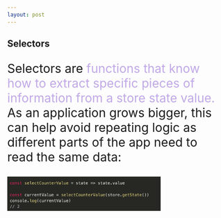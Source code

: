 ```yaml
---
layout: post
---
```


## Selectors


<p align="left" style="font-size:28px">Selectors are <span style="color: #c0a8e7">functions that know how to extract specific pieces of information from a store state value.</span> As an application grows bigger, this can help avoid repeating logic as different parts of the app need to read the same data:
</p>

<img src="images/selector.png" alt="store" width="70%"/>
